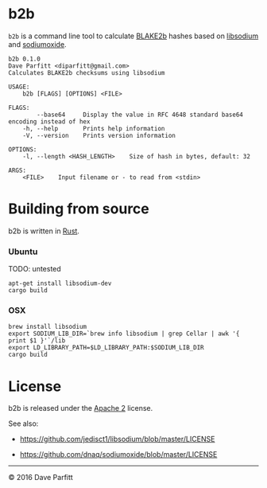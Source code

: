 # b2b


`b2b` is a command line tool to calculate [BLAKE2b](https://blake2.net/)  hashes based on [libsodium](https://github.com/jedisct1/libsodium) and [sodiumoxide](https://github.com/dnaq/sodiumoxide).

```
b2b 0.1.0
Dave Parfitt <diparfitt@gmail.com>
Calculates BLAKE2b checksums using libsodium

USAGE:
    b2b [FLAGS] [OPTIONS] <FILE>

FLAGS:
        --base64     Display the value in RFC 4648 standard base64 encoding instead of hex
    -h, --help       Prints help information
    -V, --version    Prints version information

OPTIONS:
    -l, --length <HASH_LENGTH>    Size of hash in bytes, default: 32

ARGS:
    <FILE>    Input filename or - to read from <stdin>
```


# Building from source

b2b is written in [Rust](https://www.rust-lang.org/).


### Ubuntu

TODO: untested

```
apt-get install libsodium-dev
cargo build
```

### OSX

```
brew install libsodium
export SODIUM_LIB_DIR=`brew info libsodium | grep Cellar | awk '{ print $1 }'`/lib
export LD_LIBRARY_PATH=$LD_LIBRARY_PATH:$SODIUM_LIB_DIR
cargo build
```

# License

b2b is released under the [Apache 2](http://www.apache.org/licenses/LICENSE-2.0.html) license.

See also:

- https://github.com/jedisct1/libsodium/blob/master/LICENSE

- https://github.com/dnaq/sodiumoxide/blob/master/LICENSE

---

© 2016 Dave Parfitt
